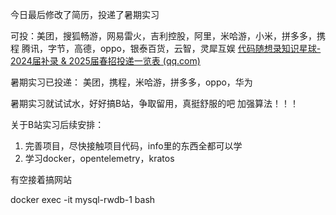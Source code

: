 今日最后修改了简历，投递了暑期实习

可投：美团，搜狐畅游，网易雷火，吉利控股，阿里，米哈游，小米，拼多多，携程
腾讯，字节，高德，oppo，银泰百货，云智，灵犀互娱
[代码随想录知识星球- 2024届补录 & 2025届春招投递一览表 (qq.com)](https://docs.qq.com/sheet/DTlpqbmRqWnBiSmVL?tab=BB08J2&_t=1711297139290&u=71a0e939bc0f4d5f83c23be4a2ed7a67)

暑期实习已投递：
美团，携程，米哈游，拼多多，oppo，华为

暑期实习就试试水，好好搞B站，争取留用，真挺舒服的吧
加强算法！！！

关于B站实习后续安排：
1.  完善项目，尽快接触项目代码，info里的东西全都可以学
2. 学习docker，opentelemetry，kratos

有空接着搞网站


docker exec -it mysql-rwdb-1 bash